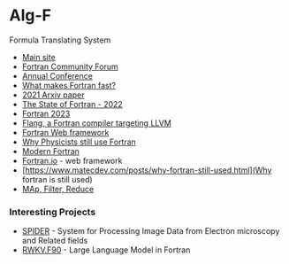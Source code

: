 # Alg-F
Formula Translating System
 
 
+ [Main site](https://fortran-lang.org/ )
+ [Fortran Community Forum](https://fortran-lang.discourse.group/)
+ [Annual Conference](https://tcevents.chem.uzh.ch/event/14/)
+ [What makes Fortran fast?](https://scicomp.stackexchange.com/questions/203/what-makes-fortran-fast)
+ [2021 Arxiv paper](https://arxiv.org/abs/2109.07382)
+ [The State of Fortran  - 2022](https://arxiv.org/abs/2203.15110)
+ [Fortran 2023](https://www.iso.org/standard/82170.html)
+ [Flang, a Fortran compiler targeting LLVM](https://github.com/flang-compiler/flang)
+ [Fortran Web framework](https://github.com/mapmeld/fortran-machine)
+ [Why Physicists still use Fortran](http://www.moreisdifferent.com/2015/07/16/why-physicsts-still-use-fortran/)
+ [Modern Fortran](https://www.tacc.utexas.edu/documents/13601/162125/fortran_class.pdf)
+ [Fortran.io](https://fortran.io/) - web framework
+ [https://www.matecdev.com/posts/why-fortran-still-used.html](Why fortran is still used)
+ [MAp, Filter, Reduce](https://milancurcic.com/2019/05/22/map-filter-reduce-in-fortran-2018.html)



### Interesting Projects

+ [SPIDER](https://github.com/spider-em/SPIDER) - System for Processing Image Data from Electron microscopy and Related fields
+ [RWKV.F90](https://github.com/FortAI-Hub/rwkv.f90) - Large Language Model in Fortran
